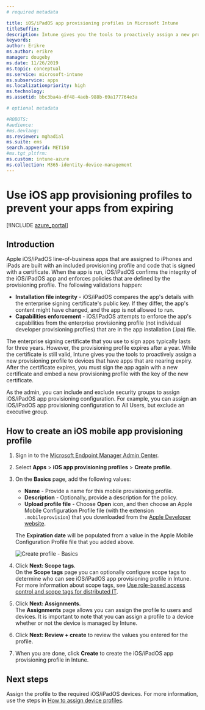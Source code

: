 ```yaml
---
# required metadata

title: iOS/iPadOS app provisioning profiles in Microsoft Intune
titleSuffix:
description: Intune gives you the tools to proactively assign a new provisioning profile to devices that have apps that are nearing expiry.
keywords:
author: Erikre
ms.author: erikre
manager: dougeby
ms.date: 11/26/2019
ms.topic: conceptual
ms.service: microsoft-intune
ms.subservice: apps
ms.localizationpriority: high
ms.technology:
ms.assetid: bbc3ba4a-df48-4aeb-988b-69a177764e3a

# optional metadata

#ROBOTS:
#audience:
#ms.devlang:
ms.reviewer: mghadial
ms.suite: ems
search.appverid: MET150
#ms.tgt_pltfrm:
ms.custom: intune-azure
ms.collection: M365-identity-device-management
---
```


# Use iOS app provisioning profiles to prevent your apps from expiring

[!INCLUDE [azure_portal](../includes/azure_portal.md)]

## Introduction

Apple iOS/iPadOS line-of-business apps that are assigned to iPhones and iPads are built with an included provisioning profile and code that is signed with a certificate. When the app is run, iOS/iPadOS confirms the integrity of the iOS/iPadOS app and enforces policies that are defined by the provisioning profile. The following validations happen:

- **Installation file integrity** - iOS/iPadOS compares the app's details with the enterprise signing certificate's public key. If they differ, the app's content might have changed, and the app is not allowed to run.
- **Capabilities enforcement** - iOS/iPadOS attempts to enforce the app's capabilities from the enterprise provisioning profile (not individual developer provisioning profiles) that are in the app installation (.ipa) file.


The enterprise signing certificate that you use to sign apps typically lasts for three years. However, the provisioning profile expires after a year. While the certificate is still valid, Intune gives you the tools to proactively assign a new provisioning profile to devices that have apps that are nearing expiry.
After the certificate expires, you must sign the app again with a new certificate and embed a new provisioning profile with the key of the new certificate.

As the admin, you can include and exclude security groups to assign iOS/iPadOS app provisioning configuration. For example, you can assign an iOS/iPadOS app provisioning configuration to All Users, but exclude an executive group.

## How to create an iOS mobile app provisioning profile

1. Sign in to the [Microsoft Endpoint Manager Admin Center](https://go.microsoft.com/fwlink/?linkid=2109431).
2. Select **Apps** > **iOS app provisioning profiles** > **Create profile**.
3. On the **Basics** page, add the following values:
    - **Name** - Provide a name for this mobile provisioning profile.
    - **Description** - Optionally, provide a description for the policy.
    - **Upload profile file** - Choose **Open** icon, and then choose an Apple Mobile Configuration Profile file (with the extension `.mobileprovision`) that you downloaded from the [Apple Developer website](https://developer.apple.com/).

   The **Expiration date** will be populated from a value in the Apple Mobile Configuration Profile file that you added above.<br>

   <img alt="Create profile - Basics" src="~/intune/apps/media/app-provisioning-profile-ios/app-provisioning-profile-ios-01.png">

4. Click **Next: Scope tags**.<br>
   On the **Scope tags** page you can optionally configure scope tags to determine who can see iOS/iPadOS app provisioning profile in Intune. For more information about scope tags, see [Use role-based access control and scope tags for distributed IT](../fundamentals/scope-tags.md).
5. Click **Next: Assignments**.<br>
   The **Assignments** page allows you can assign the profile to users and devices. It is important to note that you can assign a profile to a device whether or not the device is managed by Intune.
6. Click **Next: Review + create** to review the values you entered for the profile.
7. When you are done, click **Create** to create the iOS/iPadOS app provisioning profile in Intune. 

## Next steps

Assign the profile to the required iOS/iPadOS devices. For more information, use the steps in [How to assign device profiles](../device-profile-assign.md).
